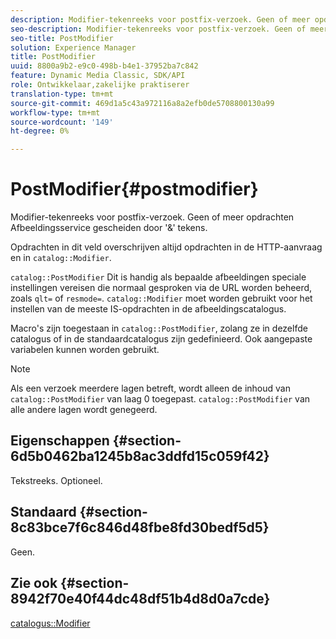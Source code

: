 ```yaml
---
description: Modifier-tekenreeks voor postfix-verzoek. Geen of meer opdrachten Afbeeldingsservice gescheiden door '&' tekens.
seo-description: Modifier-tekenreeks voor postfix-verzoek. Geen of meer opdrachten Afbeeldingsservice gescheiden door '&' tekens.
seo-title: PostModifier
solution: Experience Manager
title: PostModifier
uuid: 8800a9b2-e9c0-498b-b4e1-37952ba7c842
feature: Dynamic Media Classic, SDK/API
role: Ontwikkelaar,zakelijke praktiserer
translation-type: tm+mt
source-git-commit: 469d1a5c43a972116a8a2efb0de5708800130a99
workflow-type: tm+mt
source-wordcount: '149'
ht-degree: 0%

---
```



# PostModifier{#postmodifier}

Modifier-tekenreeks voor postfix-verzoek. Geen of meer opdrachten Afbeeldingsservice gescheiden door &#39;&amp;&#39; tekens.

Opdrachten in dit veld overschrijven altijd opdrachten in de HTTP-aanvraag en in `catalog::Modifier`.

`catalog::PostModifier` Dit is handig als bepaalde afbeeldingen speciale instellingen vereisen die normaal gesproken via de URL worden beheerd, zoals  `qlt=` of  `resmode=`. `catalog::Modifier` moet worden gebruikt voor het instellen van de meeste IS-opdrachten in de afbeeldingscatalogus.

Macro&#39;s zijn toegestaan in `catalog::PostModifier`, zolang ze in dezelfde catalogus of in de standaardcatalogus zijn gedefinieerd. Ook aangepaste variabelen kunnen worden gebruikt.

>[!NOTE]
>
>Als een verzoek meerdere lagen betreft, wordt alleen de inhoud van `catalog::PostModifier` van laag 0 toegepast. `catalog::PostModifier` van alle andere lagen wordt genegeerd.

## Eigenschappen {#section-6d5b0462ba1245b8ac3ddfd15c059f42}

Tekstreeks. Optioneel.

## Standaard {#section-8c83bce7f6c846d48fbe8fd30bedf5d5}

Geen.

## Zie ook {#section-8942f70e40f44dc48df51b4d8d0a7cde}

[catalogus::Modifier](../../../../../../is-api/image-catalog/image-serving-api-ref/c-image-catalog-reference/c-image-svg-data-reference/c-image-data-reference/r-modifier-cat.md#reference-d2c6884b3a2248fab81a112d27969834)

